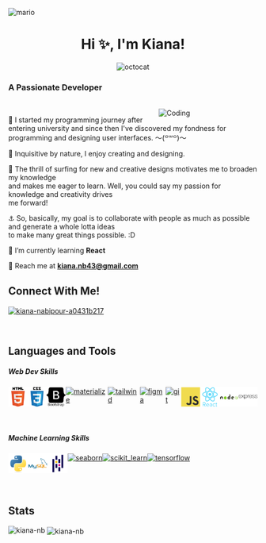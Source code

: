 ![mario](https://user-images.githubusercontent.com/10498744/210012254-234538ff-d198-48aa-8964-37e6fd45d227.gif)

<h1 align="center">Hi ✨, I'm Kiana!</h1>

<div align="center">
 
![octocat](https://user-images.githubusercontent.com/10498744/210113490-e2fad07f-4488-4da8-a656-b9abbdd8cb26.gif)

</div>

<h3 align="left">A Passionate Developer</h3>

<br/>
<img align="right" alt="Coding" width="200" src="https://images-wixmp-ed30a86b8c4ca887773594c2.wixmp.com/f/c2046041-a08f-46bd-85d1-27ffbe7b4585/dbo9hr9-d1c0ac4a-669b-4ff3-b44b-6573079f1867.gif?token=eyJ0eXAiOiJKV1QiLCJhbGciOiJIUzI1NiJ9.eyJzdWIiOiJ1cm46YXBwOjdlMGQxODg5ODIyNjQzNzNhNWYwZDQxNWVhMGQyNmUwIiwiaXNzIjoidXJuOmFwcDo3ZTBkMTg4OTgyMjY0MzczYTVmMGQ0MTVlYTBkMjZlMCIsIm9iaiI6W1t7InBhdGgiOiJcL2ZcL2MyMDQ2MDQxLWEwOGYtNDZiZC04NWQxLTI3ZmZiZTdiNDU4NVwvZGJvOWhyOS1kMWMwYWM0YS02NjliLTRmZjMtYjQ0Yi02NTczMDc5ZjE4NjcuZ2lmIn1dXSwiYXVkIjpbInVybjpzZXJ2aWNlOmZpbGUuZG93bmxvYWQiXX0.owAgL46ZfcMrK0tJ36eAYrhsbo6uST416jtUB-K1SoE">




<p>
🚀 I started my programming journey after entering university and since then I've discovered my fondness for programming and designing user interfaces. 〜(꒪꒳꒪)〜

🧡 Inquisitive by nature, I enjoy creating and designing. 

🎡 The thrill of surfing for new and creative designs motivates me to broaden my knowledge <br/>
and makes me eager to learn. 
Well, you could say my passion for knowledge and creativity drives <br/>
me forward! 

⚓ So, basically, my goal is to collaborate with people as much as possible and generate a whole lotta ideas <br/>
to make many great things possible. :D
</p>



 🌱 I’m currently learning **React**

 📧 Reach me at **kiana.nb43@gmail.com**

<h2 align="left">Connect With Me!</h2>
<p align="left">
<a href="https://linkedin.com/in/kiana-nb" target="blank"><img align="center" src="https://raw.githubusercontent.com/rahuldkjain/github-profile-readme-generator/master/src/images/icons/Social/linked-in-alt.svg" alt="kiana-nabipour-a0431b217" height="30" width="40" /></a>
</p>
<br/>

<h2 align="left">Languages and Tools</h2>
<h5 align="left">Web Dev Skills</h5>
<p style="display:flex;" align="left"> 
  <a href="https://www.w3.org/html/" target="_blank" rel="noreferrer"> <img src="https://raw.githubusercontent.com/devicons/devicon/master/icons/html5/html5-original-wordmark.svg" alt="html5" width="40" height="40"/> </a><a href="https://www.w3schools.com/css/" target="_blank" rel="noreferrer"> <img src="https://raw.githubusercontent.com/devicons/devicon/master/icons/css3/css3-original-wordmark.svg" alt="css3" width="40" height="40"/> </a>  <a href="https://getbootstrap.com" target="_blank" rel="noreferrer"> <img src="https://raw.githubusercontent.com/devicons/devicon/master/icons/bootstrap/bootstrap-plain-wordmark.svg" alt="bootstrap" width="40" height="40"/> </a>  <a href="https://materializecss.com/" target="_blank" rel="noreferrer"> <img src="https://raw.githubusercontent.com/prplx/svg-logos/5585531d45d294869c4eaab4d7cf2e9c167710a9/svg/materialize.svg" alt="materialize" width="40" height="40"/> </a> <a href="https://tailwindcss.com/" target="_blank" rel="noreferrer"> <img src="https://www.vectorlogo.zone/logos/tailwindcss/tailwindcss-icon.svg" alt="tailwind" width="40" height="40"/> </a> <a href="https://www.figma.com/" target="_blank" rel="noreferrer"> <img src="https://www.vectorlogo.zone/logos/figma/figma-icon.svg" alt="figma" width="40" height="40"/> </a> <a href="https://git-scm.com/" target="_blank" rel="noreferrer"> <img src="https://www.vectorlogo.zone/logos/git-scm/git-scm-icon.svg" alt="git" width="40" height="40"/> </a> <a href="https://developer.mozilla.org/en-US/docs/Web/JavaScript" target="_blank" rel="noreferrer"> <img src="https://raw.githubusercontent.com/devicons/devicon/master/icons/javascript/javascript-original.svg" alt="javascript" width="40" height="40"/> </a> <a href="https://reactjs.org/" target="_blank" rel="noreferrer"> <img src="https://raw.githubusercontent.com/devicons/devicon/master/icons/react/react-original-wordmark.svg" alt="react" width="40" height="40"/> </a> <a href="https://nodejs.org" target="_blank" rel="noreferrer"> <img src="https://raw.githubusercontent.com/devicons/devicon/master/icons/nodejs/nodejs-original-wordmark.svg" alt="nodejs" width="40" height="40"/> </a> <a href="https://expressjs.com" target="_blank" rel="noreferrer"> <img src="https://raw.githubusercontent.com/devicons/devicon/master/icons/express/express-original-wordmark.svg" alt="express" width="40" height="40"/> </a> </p>

 <br/>
 
 <h5 align="left">Machine Learning Skills</h5>
 <p style="display:flex;" align="left"> 
 <a href="https://www.python.org" target="_blank" rel="noreferrer"> <img src="https://raw.githubusercontent.com/devicons/devicon/master/icons/python/python-original.svg" alt="python" width="40" height="40"/> </a><a href="https://www.mysql.com/" target="_blank" rel="noreferrer"> <img src="https://raw.githubusercontent.com/devicons/devicon/master/icons/mysql/mysql-original-wordmark.svg" alt="mysql" width="40" height="40"/> </a> <a href="https://pandas.pydata.org/" target="_blank" rel="noreferrer"> <img src="https://raw.githubusercontent.com/devicons/devicon/2ae2a900d2f041da66e950e4d48052658d850630/icons/pandas/pandas-original.svg" alt="pandas" width="40" height="40"/> </a> <a href="https://seaborn.pydata.org/" target="_blank" rel="noreferrer"> <img src="https://seaborn.pydata.org/_images/logo-mark-lightbg.svg" alt="seaborn" width="40" height="40"/> </a>  <a href="https://scikit-learn.org/" target="_blank" rel="noreferrer"> <img src="https://upload.wikimedia.org/wikipedia/commons/0/05/Scikit_learn_logo_small.svg" alt="scikit_learn" width="40" height="40"/> </a>  <a href="https://www.tensorflow.org" target="_blank" rel="noreferrer"> <img src="https://www.vectorlogo.zone/logos/tensorflow/tensorflow-icon.svg" alt="tensorflow" width="40" height="40"/> </a> </p>

<br/>
<h2 align="left">Stats</h2>
<div style="display:flex;" >
<div width="200">
<img align="left" src="https://github-readme-stats.vercel.app/api/top-langs?username=kiana-nb&show_icons=true&locale=en&layout=compact&theme=radical" alt="kiana-nb" />
</div>
<div width="200">
&nbsp;<img align="center" src="https://github-readme-stats.vercel.app/api?username=kiana-nb&show_icons=true&locale=en&theme=radical" alt="kiana-nb" />
</div>




